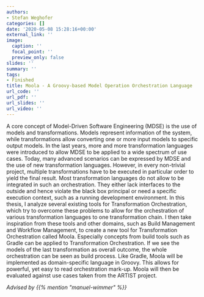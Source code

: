 ```yaml
---
authors:
- Stefan Weghofer
categories: []
date: '2020-05-08 15:28:16+00:00'
external_link: ''
image:
  caption: ''
  focal_point: ''
  preview_only: false
slides: ''
summary: ''
tags:
- Finished
title: Moola - A Groovy-based Model Operation Orchestration Language
url_code: ''
url_pdf: ''
url_slides: ''
url_video: ''
---
```


A core concept of Model-Driven Software Engineering (MDSE) is the use of models and transformations. Models represent information of the system, while transformations allow converting one or more input models to specific output models. In the last years, more and more transformation languages were introduced to allow MDSE to be applied to a wide spectrum of use cases. Today, many advanced scenarios can be expressed by MDSE and the use of new transformation languages. However, in every non-trivial project, multiple transformations have to be executed in particular order to yield the final result. Most transformation languages do not allow to be integrated in such an orchestration. They either lack interfaces to the outside and hence violate the black box principal or need a specific execution context, such as a running development environment. In this thesis, I analyze several existing tools for Transformation Orchestration, which try to overcome these problems to allow for the orchestration of various transformation languages to one transformation chain. I then take inspiration from these tools and other domains, such as Build Management and Workflow Management, to create a new tool for Transformation Orchestration called Moola. Especially concepts from build tools such as Gradle can be applied to Transformation Orchestration. If we see the models of the last transformation as overall outcome, the whole orchestration can be seen as build process. Like Gradle, Moola will be implemented as domain-specific language in Groovy. This allows for powerful, yet easy to read orchestration mark-up. Moola will then be evaluated against use cases taken from the ARTIST project.

*Advised by {{% mention "manuel-wimmer" %}}*